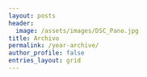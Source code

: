 ```yaml
---
layout: posts
header:
  image: /assets/images/DSC_Pano.jpg
title: Archivo
permalink: /year-archive/
author_profile: false
entries_layout: grid
---
```


